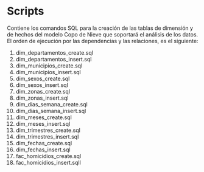 # Scripts
Contiene los comandos SQL para la creación de las tablas de dimensión y de hechos del modelo Copo de Nieve que soportará el análisis de los datos.
El orden de ejecución por las dependencias y las relaciones, es el siguiente:

1. dim_departamentos_create.sql
2. dim_departamentos_insert.sql
3. dim_municipios_create.sql
4. dim_municipios_insert.sql
5. dim_sexos_create.sql
6. dim_sexos_insert.sql
7. dim_zonas_create.sql
8. dim_zonas_insert.sql
9. dim_dias_semana_create.sql
10. dim_dias_semana_insert.sql
11. dim_meses_create.sql
12. dim_meses_insert.sql
13. dim_trimestres_create.sql
14. dim_trimestres_insert.sql
15. dim_fechas_create.sql
16. dim_fechas_insert.sql
17. fac_homicidios_create.sql
18. fac_homicidios_insert.sqll
